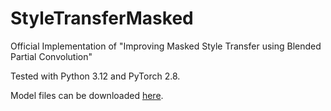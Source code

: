 # StyleTransferMasked
Official Implementation of "Improving Masked Style Transfer using Blended Partial Convolution"

Tested with Python 3.12 and PyTorch 2.8.

Model files can be downloaded [here](https://drive.google.com/drive/folders/1vO0968h16qLd6G9OmBiyr_9i4nWaPtEJ?usp=sharing).
